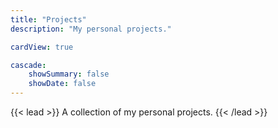 ```yaml
---
title: "Projects"
description: "My personal projects."

cardView: true

cascade:
    showSummary: false
    showDate: false
---
```


{{< lead >}} A collection of my personal projects. {{< /lead >}}
